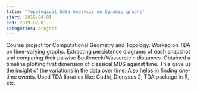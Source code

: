 ```yaml
---
title: "Topological Data Analysis on Dynamic graphs"
start: 2019-04-01
end: 2019-02-01
categories: project
---
```


Course project for Computational Geometry and Topology. Worked on TDA on time-varying graphs. Extracting persistence diagrams of each snapshot and comparing their paiwise Bottleneck/Wasserstein distances. Obtained a timeline plotting first dimension of classical MDS against time. This gave us the insight of the variations in the data over time. Also helps in finding one-time events. Used TDA libraries like: Gudhi, Dionysus 2, TDA package in R, etc.